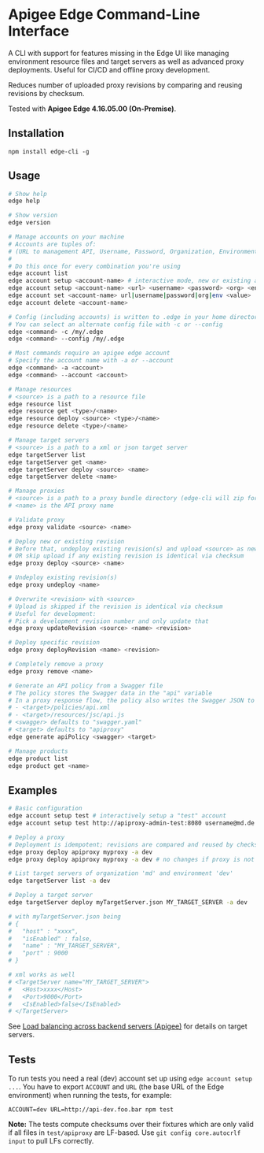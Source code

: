 # Apigee Edge Command-Line Interface

A CLI with support for features missing in the Edge UI like managing
environment resource files and target servers as well as advanced proxy deployments.
Useful for CI/CD and offline proxy development.

Reduces number of uploaded proxy revisions by comparing and reusing revisions by checksum.

Tested with **Apigee Edge 4.16.05.00 (On-Premise)**.

## Installation

`npm install edge-cli -g`

## Usage

```bash
# Show help
edge help

# Show version
edge version

# Manage accounts on your machine
# Accounts are tuples of:
# (URL to management API, Username, Password, Organization, Environment)
#
# Do this once for every combination you're using
edge account list
edge account setup <account-name> # interactive mode, new or existing accounts
edge account setup <account-name> <url> <username> <password> <org> <env>
edge account set <account-name> url|username|password|org|env <value>
edge account delete <account-name>

# Config (including accounts) is written to .edge in your home directory
# You can select an alternate config file with -c or --config
edge <command> -c /my/.edge
edge <command> --config /my/.edge

# Most commands require an apigee edge account
# Specify the account name with -a or --account
edge <command> -a <account>
edge <command> --account <account>

# Manage resources
# <source> is a path to a resource file
edge resource list
edge resource get <type>/<name>
edge resource deploy <source> <type>/<name>
edge resource delete <type>/<name>

# Manage target servers
# <source> is a path to a xml or json target server
edge targetServer list
edge targetServer get <name>
edge targetServer deploy <source> <name>
edge targetServer delete <name>

# Manage proxies
# <source> is a path to a proxy bundle directory (edge-cli will zip for you)
# <name> is the API proxy name

# Validate proxy
edge proxy validate <source> <name>

# Deploy new or existing revision
# Before that, undeploy existing revision(s) and upload <source> as new revision
# OR skip upload if any existing revision is identical via checksum
edge proxy deploy <source> <name>

# Undeploy existing revision(s)
edge proxy undeploy <name>

# Overwrite <revision> with <source>
# Upload is skipped if the revision is identical via checksum
# Useful for development:
# Pick a development revision number and only update that
edge proxy updateRevision <source> <name> <revision>

# Deploy specific revision
edge proxy deployRevision <name> <revision>

# Completely remove a proxy
edge proxy remove <name>

# Generate an API policy from a Swagger file
# The policy stores the Swagger data in the "api" variable
# In a proxy response flow, the policy also writes the Swagger JSON to the response body
# - <target>/policies/api.xml
# - <target>/resources/jsc/api.js
# <swagger> defaults to "swagger.yaml"
# <target> defaults to "apiproxy"
edge generate apiPolicy <swagger> <target>

# Manage products
edge product list
edge product get <name>
```

## Examples

```bash
# Basic configuration
edge account setup test # interactively setup a "test" account
edge account setup test http://apiproxy-admin-test:8080 username@md.de secret md dev

# Deploy a proxy
# Deployment is idempotent; revisions are compared and reused by checksum
edge proxy deploy apiproxy myproxy -a dev
edge proxy deploy apiproxy myproxy -a dev # no changes if proxy is not changed

# List target servers of organization 'md' and environment 'dev'
edge targetServer list -a dev

# Deploy a target server
edge targetServer deploy myTargetServer.json MY_TARGET_SERVER -a dev

# with myTargetServer.json being
# {
#   "host" : "xxxx",
#   "isEnabled" : false,
#   "name" : "MY_TARGET_SERVER",
#   "port" : 9000
# }

# xml works as well
# <TargetServer name="MY_TARGET_SERVER">
#   <Host>xxxx</Host>
#   <Port>9000</Port>
#   <IsEnabled>false</IsEnabled>
# </TargetServer>
```

See [Load balancing across backend servers (Apigee)]( http://docs.apigee.com/docs/api-services/content/api-services/content/load-balancing-across-backend-servers) for details on target servers.

## Tests

To run tests you need a real (dev) account set up using `edge account setup ...`.
You have to export `ACCOUNT` and `URL` (the base URL of the Edge environment)
when running the tests, for example:

```
ACCOUNT=dev URL=http://api-dev.foo.bar npm test
```

**Note:** The tests compute checksums over their fixtures
which are only valid if all files in `test/apiproxy` are LF-based.
Use `git config core.autocrlf input` to pull LFs correctly.
